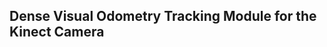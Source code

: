 Dense Visual Odometry Tracking Module for the Kinect Camera
-------------------------------------------------------------

